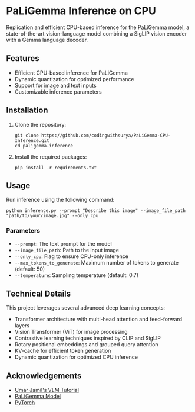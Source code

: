 # PaLiGemma Inference on CPU

Replication and efficient CPU-based inference for the PaLiGemma model, a state-of-the-art vision-language model combining a SigLIP vision encoder with a Gemma language decoder.

## Features

- Efficient CPU-based inference for PaLiGemma
- Dynamic quantization for optimized performance
- Support for image and text inputs
- Customizable inference parameters

## Installation

1. Clone the repository:
   ```
   git clone https://github.com/codingwithsurya/PaLiGemma-CPU-Inference.git
   cd paligemma-inference
   ```

2. Install the required packages:
   ```
   pip install -r requirements.txt
   ```

## Usage

Run inference using the following command:
```
python inference.py --prompt "Describe this image" --image_file_path "path/to/your/image.jpg" --only_cpu
```

### Parameters

- `--prompt`: The text prompt for the model
- `--image_file_path`: Path to the input image
- `--only_cpu`: Flag to ensure CPU-only inference
- `--max_tokens_to_generate`: Maximum number of tokens to generate (default: 50)
- `--temperature`: Sampling temperature (default: 0.7)


## Technical Details

This project leverages several advanced deep learning concepts:

- Transformer architecture with multi-head attention and feed-forward layers
- Vision Transformer (ViT) for image processing
- Contrastive learning techniques inspired by CLIP and SigLIP
- Rotary positional embeddings and grouped query attention
- KV-cache for efficient token generation
- Dynamic quantization for optimized CPU inference

## Acknowledgements

- [Umar Jamil's VLM Tutorial](https://www.youtube.com/watch?v=vAmKB7iPkWw)
- [PaLiGemma Model](https://huggingface.co/docs/transformers/main/en/model_doc/paligemma)
- [PyTorch](https://pytorch.org/)
